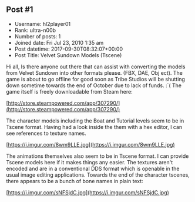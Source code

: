 ## Post #1
- Username: hl2player01
- Rank: ultra-n00b
- Number of posts: 1
- Joined date: Fri Jul 23, 2010 1:35 am
- Post datetime: 2017-09-30T08:32:07+00:00
- Post Title: Velvet Sundown Models (Tscene)

Hi all,
Is there anyone out there that can assist with converting the models from Velvet Sundown into other formats please. (FBX, DAE, Obj ect). The game is about to go offline for good soon as Tribe Studios will be shutting down sometime towards the end of October due to lack of funds. :`( The game itself is freely downloadable from Steam here:

[http://store.steampowered.com/app/307290/](http://store.steampowered.com/app/307290/)

The character models including the Boat and Tutorial levels seem to be in Tscene format. Having had a look inside the them with a hex editor, I can see references to texture names.

[https://i.imgur.com/8wm9LLE.jpg](https://i.imgur.com/8wm9LLE.jpg)

The animations themselves also seem to be in Tscene format. I can provide Tscene models here if it makes things any easier. The textures aren't encoded and are in a conventional DDS format which is openable in the usual image editing applications.
Towards the end of the character tscenes, there appears to be a bunch of bone names in plain text:

[https://i.imgur.com/sNFSjdC.jpg](https://i.imgur.com/sNFSjdC.jpg)
